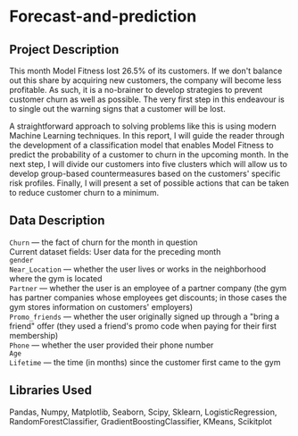 # Forecast-and-prediction

## Project Description
This month Model Fitness lost 26.5% of its customers. If we don't balance out this share by acquiring new customers, the company will become less profitable. As such, it is a no-brainer to develop strategies to prevent customer churn as well as possible. The very first step in this endeavour is to single out the warning signs that a customer will be lost.

A straightforward approach to solving problems like this is using modern Machine Learning techniques. In this report, I will guide the reader through the development of a classification model that enables Model Fitness to predict the probability of a customer to churn in the upcoming month. In the next step, I will divide our customers into five clusters which will allow us to develop group-based countermeasures based on the customers' specific risk profiles. Finally, I will present a set of possible actions that can be taken to reduce customer churn to a minimum.

## Data Description
`Churn` — the fact of churn for the month in question  
Current dataset fields: User data for the preceding month  
`gender`  
`Near_Location` — whether the user lives or works in the neighborhood where the gym is located  
`Partner` — whether the user is an employee of a partner company (the gym has partner companies whose employees get discounts; in those cases the gym stores information on customers' employers)  
`Promo_friends` — whether the user originally signed up through a "bring a friend" offer (they used a friend's promo code when paying for their first membership)  
`Phone` — whether the user provided their phone number  
`Age`  
`Lifetime` — the time (in months) since the customer first came to the gym

## Libraries Used
Pandas, Numpy, Matplotlib, Seaborn, Scipy, Sklearn, LogisticRegression, RandomForestClassifier, GradientBoostingClassifier, KMeans, Scikitplot 
